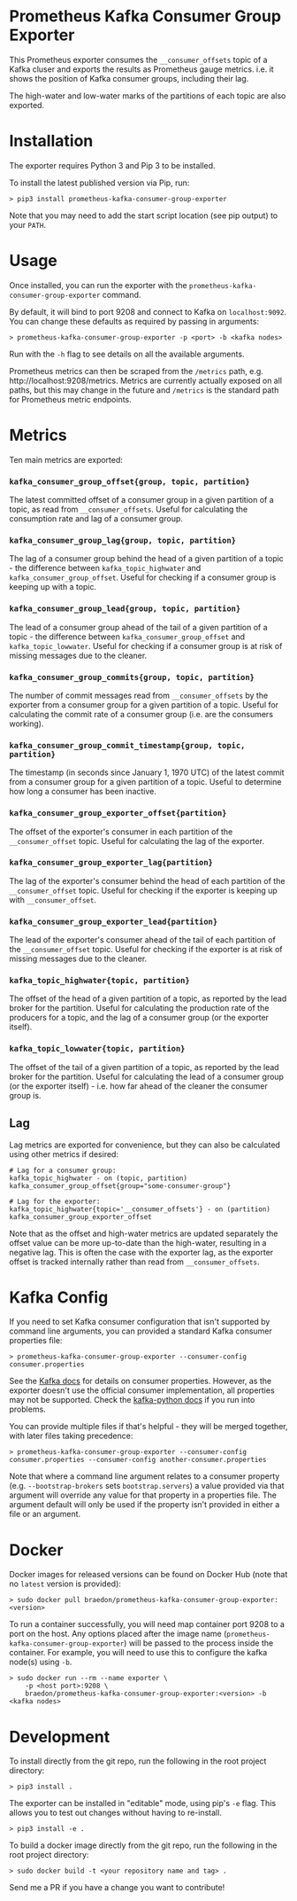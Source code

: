 Prometheus Kafka Consumer Group Exporter
====
This Prometheus exporter consumes the `__consumer_offsets` topic of a Kafka cluser and exports the results as Prometheus gauge metrics. i.e. it shows the position of Kafka consumer groups, including their lag.

The high-water and low-water marks of the partitions of each topic are also exported.

# Installation
The exporter requires Python 3 and Pip 3 to be installed.

To install the latest published version via Pip, run:
```
> pip3 install prometheus-kafka-consumer-group-exporter
```
Note that you may need to add the start script location (see pip output) to your `PATH`.

# Usage
Once installed, you can run the exporter with the `prometheus-kafka-consumer-group-exporter` command.

By default, it will bind to port 9208 and connect to Kafka on `localhost:9092`. You can change these defaults as required by passing in arguments:
```
> prometheus-kafka-consumer-group-exporter -p <port> -b <kafka nodes>
```
Run with the `-h` flag to see details on all the available arguments.

Prometheus metrics can then be scraped from the `/metrics` path, e.g. http://localhost:9208/metrics. Metrics are currently actually exposed on all paths, but this may change in the future and `/metrics` is the standard path for Prometheus metric endpoints.

# Metrics
Ten main metrics are exported:

### `kafka_consumer_group_offset{group, topic, partition}`
The latest committed offset of a consumer group in a given partition of a topic, as read from `__consumer_offsets`. Useful for calculating the consumption rate and lag of a consumer group.

### `kafka_consumer_group_lag{group, topic, partition}`
The lag of a consumer group behind the head of a given partition of a topic - the difference between `kafka_topic_highwater` and `kafka_consumer_group_offset`. Useful for checking if a consumer group is keeping up with a topic.

### `kafka_consumer_group_lead{group, topic, partition}`
The lead of a consumer group ahead of the tail of a given partition of a topic - the difference between `kafka_consumer_group_offset` and `kafka_topic_lowwater`. Useful for checking if a consumer group is at risk of missing messages due to the cleaner.

### `kafka_consumer_group_commits{group, topic, partition}`
The number of commit messages read from `__consumer_offsets` by the exporter from a consumer group for a given partition of a topic. Useful for calculating the commit rate of a consumer group (i.e. are the consumers working).

### `kafka_consumer_group_commit_timestamp{group, topic, partition}`
The timestamp (in seconds since January 1, 1970 UTC) of the latest commit from a consumer group for a given partition of a topic. Useful to determine how long a consumer has been inactive.

### `kafka_consumer_group_exporter_offset{partition}`
The offset of the exporter's consumer in each partition of the `__consumer_offset` topic. Useful for calculating the lag of the exporter.

### `kafka_consumer_group_exporter_lag{partition}`
The lag of the exporter's consumer behind the head of each partition of the `__consumer_offset` topic. Useful for checking if the exporter is keeping up with `__consumer_offset`.

### `kafka_consumer_group_exporter_lead{partition}`
The lead of the exporter's consumer ahead of the tail of each partition of the `__consumer_offset` topic. Useful for checking if the exporter is at risk of missing messages due to the cleaner.

### `kafka_topic_highwater{topic, partition}`
The offset of the head of a given partition of a topic, as reported by the lead broker for the partition. Useful for calculating the production rate of the producers for a topic, and the lag of a consumer group (or the exporter itself).

### `kafka_topic_lowwater{topic, partition}`
The offset of the tail of a given partition of a topic, as reported by the lead broker for the partition. Useful for calculating the lead of a consumer group (or the exporter itself) - i.e. how far ahead of the cleaner the consumer group is.

## Lag
Lag metrics are exported for convenience, but they can also be calculated using other metrics if desired:
```
# Lag for a consumer group:
kafka_topic_highwater - on (topic, partition) kafka_consumer_group_offset{group="some-consumer-group"}

# Lag for the exporter:
kafka_topic_highwater{topic='__consumer_offsets'} - on (partition) kafka_consumer_group_exporter_offset
```
Note that as the offset and high-water metrics are updated separately the offset value can be more up-to-date than the high-water, resulting in a negative lag. This is often the case with the exporter lag, as the exporter offset is tracked internally rather than read from `__consumer_offsets`.

# Kafka Config
If you need to set Kafka consumer configuration that isn't supported by command line arguments, you can provided a standard Kafka consumer properties file:
```
> prometheus-kafka-consumer-group-exporter --consumer-config consumer.properties
```
See the [Kafka docs](https://kafka.apache.org/documentation/#newconsumerconfigs) for details on consumer properties. However, as the exporter doesn't use the official consumer implementation, all properties may not be supported. Check the [kafka-python docs](https://kafka-python.readthedocs.io/en/master/apidoc/KafkaConsumer.html#kafkaconsumer) if you run into problems.

You can provide multiple files if that's helpful - they will be merged together, with later files taking precedence:
```
> prometheus-kafka-consumer-group-exporter --consumer-config consumer.properties --consumer-config another-consumer.properties
```
Note that where a command line argument relates to a consumer property (e.g. `--bootstrap-brokers` sets `bootstrap.servers`) a value provided via that argument will override any value for that property in a properties file. The argument default will only be used if the property isn't provided in either a file or an argument.

# Docker
Docker images for released versions can be found on Docker Hub (note that no `latest` version is provided):
```
> sudo docker pull braedon/prometheus-kafka-consumer-group-exporter:<version>
```
To run a container successfully, you will need map container port 9208 to a port on the host. Any options placed after the image name (`prometheus-kafka-consumer-group-exporter`) will be passed to the process inside the container. For example, you will need to use this to configure the kafka node(s) using `-b`.
```
> sudo docker run --rm --name exporter \
    -p <host port>:9208 \
    braedon/prometheus-kafka-consumer-group-exporter:<version> -b <kafka nodes>
```

# Development
To install directly from the git repo, run the following in the root project directory:
```
> pip3 install .
```
The exporter can be installed in "editable" mode, using pip's `-e` flag. This allows you to test out changes without having to re-install.
```
> pip3 install -e .
```

To build a docker image directly from the git repo, run the following in the root project directory:
```
> sudo docker build -t <your repository name and tag> .
```
Send me a PR if you have a change you want to contribute!
